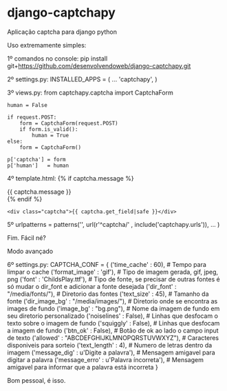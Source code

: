 django-captchapy
================

Aplicação captcha para django python

Uso extremamente simples:

1º comandos no console:
    pip install git+https://github.com/desenvolvendoweb/django-captchapy.git

2º settings.py:
    INSTALLED_APPS = (
		...
		'captchapy',
	)

3º views.py:
    from captchapy.captcha import CaptchaForm

    human = False

    if request.POST:
        form = CaptchaForm(request.POST)
        if form.is_valid():
            human = True
    else:
        form = CaptchaForm()

    p['captcha'] = form
    p['human']   = human

4º template.html:
    {% if captcha.message %}
  	    <div class="captcha_message">{{ captcha.message }}</div>
	{% endif %}
		    
	<div class="captcha">{{ captcha.get_field|safe }}</div>

5º urlpatterns = patterns('',
    url(r'^captcha/'  , include('captchapy.urls')),
    ...
)

Fim. Fácil né?

Modo avançado

6º settings.py:
    CAPTCHA_CONF = {
    	('time_cache'   : 60), # Tempo para limpar o cache
        ('format_image' : 'gif'), # Tipo de imagem gerada, gif, jpeg, png
        ('font'         : 'ChildsPlay.ttf'), # Tipo de fonte, se precisar de outras fontes é só mudar o dir_font e adicionar a fonte desejada
        ('dir_font'     : "/media/fonts/"), # Diretorio das fontes
        ('text_size'    : 45), # Tamanho da fonte
        ('dir_image_bg' : "/media/images/"), # Diretorio onde se encontra as images de fundo
        ('image_bg'     : "bg.png"), # Nome da imagem de fundo em seu diretorio personalizado
        ('noiselines'   : False), # Linhas que desfocam o texto sobre o imagem de fundo
        ('squiggly'     : False), # Linhas que desfocam a imagem de fundo
        ('btn_ok'       : False), # Botão de ok ao lado o campo input de texto
        ('allowed'      : "ABCDEFGHIJKLMNOPQRSTUVWXYZ"), # Caracteres disponiveis para sorteio
        ('text_length'  : 4), # Numero de letras dentro da imagem
        ('message_dig'  : u'Digite a palavra'), # Mensagem amigavel para digitar a palavra
        ('message_erro' : u'Palavra íncorreta'), # Mensagem amigavel para informar que a palavra está incorreta
    }

Bom pessoal, é isso.
